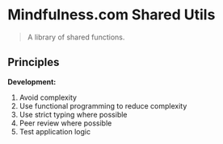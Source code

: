 # Mindfulness.com Shared Utils

> A library of shared functions.

## Principles

**Development:**

1. Avoid complexity
1. Use functional programming to reduce complexity
1. Use strict typing where possible
1. Peer review where possible
1. Test application logic
